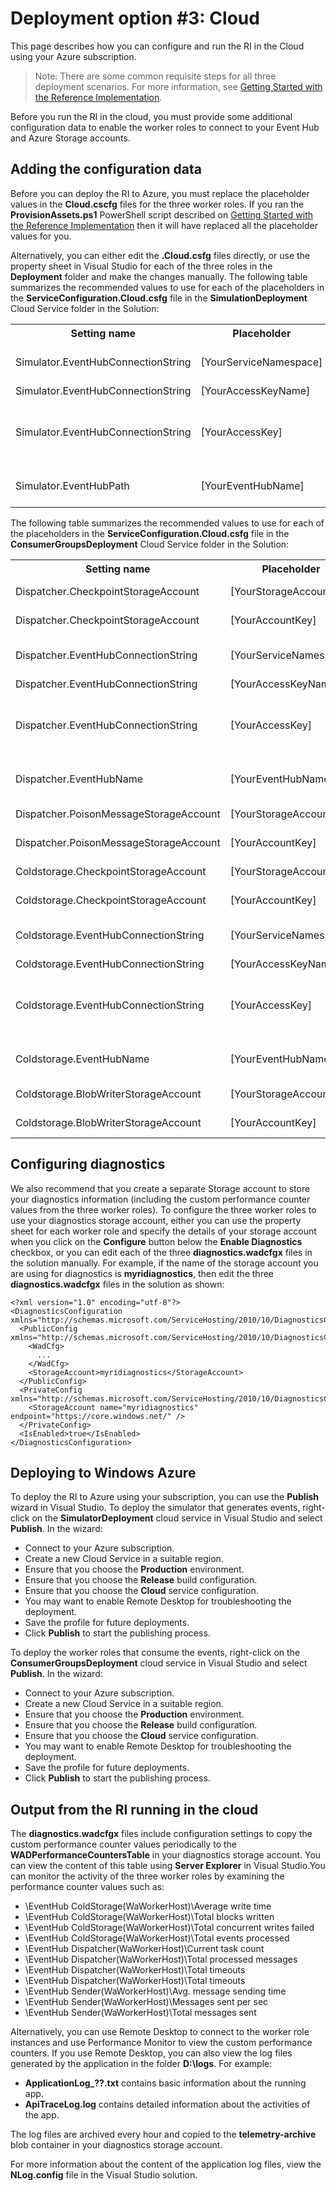 # Deployment option #3: Cloud

This page describes how you can configure and run the RI in the Cloud using your Azure subscription.

> Note: There are some common requisite steps for all three deployment scenarios. For more information, see [Getting Started with the Reference Implementation][gettingstarted].

Before you run the RI in the cloud, you must provide some additional configuration data to enable the worker roles to connect to your Event Hub and Azure Storage accounts. 

## Adding the configuration data

Before you can deploy the RI to Azure, you must replace the placeholder values in the **Cloud.cscfg** files for the three worker roles. If you ran the **ProvisionAssets.ps1** PowerShell script described on [Getting Started with the Reference Implementation][gettingstarted] then it will have replaced all the placeholder values for you.

Alternatively, you can either edit the **.Cloud.csfg** files directly, or use the property sheet in Visual Studio for each of the three roles in the **Deployment** folder and make the changes manually. The following table summarizes the recommended values to use for each of the placeholders in the **ServiceConfiguration.Cloud.csfg** file in the **SimulationDeployment** Cloud Service folder in the Solution:

<table>
<tr>
	<th>Setting name</th><th>Placeholder</th><th>Recommended value</th>
</tr>
<tr>
	<td>Simulator.EventHubConnectionString</td><td>[YourServiceNamespace]</td><td>The Service Namespace you created when you configured your Event Hub.</td>
</tr>
<tr>
	<td>Simulator.EventHubConnectionString</td><td>[YourAccessKeyName]</td><td>RootManageSharedAccessKey</td>
</tr>
<tr>
	<td>Simulator.EventHubConnectionString</td><td>[YourAccessKey]</td><td>The primary key of the Service Bus RootManageSharedAccessKey policy from your Azure Subscription.</td>
</tr>
<tr>
	<td>Simulator.EventHubPath</td><td>[YourEventHubName]</td><td>The path you created when you configured your Event Hub.</td>
</tr>
</table>

The following table summarizes the recommended values to use for each of the placeholders in the **ServiceConfiguration.Cloud.csfg** file in the **ConsumerGroupsDeployment** Cloud Service folder in the Solution:

<table>
<tr>
	<th>Setting name</th><th>Placeholder</th><th>Recommended value</th>
</tr>
<tr>
	<td>Dispatcher.CheckpointStorageAccount</td><td>[YourStorageAccount]</b></td><td>The name of the storage account you created.</td>
</tr>
<tr>
	<td>Dispatcher.CheckpointStorageAccount</td><td>[YourAccountKey]</b></td><td>The primary key of the storage account you created.</td>
</tr>
<tr>
	<td>Dispatcher.EventHubConnectionString</td><td>[YourServiceNamespace]</td><td>The Service Namespace you created when you configured your Event Hub.</td>
</tr>
<tr>
	<td>Dispatcher.EventHubConnectionString</td><td>[YourAccessKeyName]</td><td>RootManageSharedAccessKey</td>
</tr>
<tr>
	<td>Dispatcher.EventHubConnectionString</td><td>[YourAccessKey]</td><td>The primary key of the Service Bus RootManageSharedAccessKey policy from your Azure Subscription.</td>
</tr>
<tr>
	<td>Dispatcher.EventHubName</td><td>[YourEventHubName]</td><td>The path you created when you configured your Event Hub.</td>
</tr>
<tr>
	<td>Dispatcher.PoisonMessageStorageAccount</td><td>[YourStorageAccount]</b></td><td>The name of the storage account you created.</td>
</tr>
<tr>
	<td>Dispatcher.PoisonMessageStorageAccount</td><td>[YourAccountKey]</b></td><td>The primary key of the storage account you created.</td>
</tr>
<tr>
	<td>Coldstorage.CheckpointStorageAccount</td><td>[YourStorageAccount]</b></td><td>The name of the storage account you created.</td>
</tr>
<tr>
	<td>Coldstorage.CheckpointStorageAccount</td><td>[YourAccountKey]</b></td><td>The primary key of the storage account you created.</td>
</tr>
<tr>
	<td>Coldstorage.EventHubConnectionString</td><td>[YourServiceNamespace]</td><td>The Service Namespace you created when you configured your Event Hub.</td>
</tr>
<tr>
	<td>Coldstorage.EventHubConnectionString</td><td>[YourAccessKeyName]</td><td>RootManageSharedAccessKey</td>
</tr>
<tr>
	<td>Coldstorage.EventHubConnectionString</td><td>[YourAccessKey]</td><td>The primary key of the Service Bus RootManageSharedAccessKey policy from your Azure Subscription.</td>
</tr>
<tr>
	<td>Coldstorage.EventHubName</td><td>[YourEventHubName]</td><td>The path you created when you configured your Event Hub.</td>
</tr>
<tr>
	<td>Coldstorage.BlobWriterStorageAccount</td><td>[YourStorageAccount]</b></td><td>The name of the storage account you created.</td>
</tr>
<tr>
	<td>Coldstorage.BlobWriterStorageAccount</td><td>[YourAccountKey]</b></td><td>The primary key of the storage account you created.</td>
</tr>
</table>

## Configuring diagnostics

We also recommend that you create a separate Storage account to store your diagnostics information (including the custom performance counter values from the three worker roles). To configure the three worker roles to use your diagnostics storage account, either you can use the property sheet for each worker role and specify the details of your storage account when you click on the **Configure** button below the **Enable Diagnostics** checkbox, or you can edit each of the three **diagnostics.wadcfgx** files in the solution manually. For example, if the name of the storage account you are using for diagnostics is **myridiagnostics**, then edit the three **diagnostics.wadcfgx** files in the solution as shown:

    <?xml version="1.0" encoding="utf-8"?>
    <DiagnosticsConfiguration xmlns="http://schemas.microsoft.com/ServiceHosting/2010/10/DiagnosticsConfiguration">
      <PublicConfig xmlns="http://schemas.microsoft.com/ServiceHosting/2010/10/DiagnosticsConfiguration">
        <WadCfg>
          ...
        </WadCfg>
        <StorageAccount>myridiagnostics</StorageAccount>
      </PublicConfig>
      <PrivateConfig xmlns="http://schemas.microsoft.com/ServiceHosting/2010/10/DiagnosticsConfiguration">
        <StorageAccount name="myridiagnostics" endpoint="https://core.windows.net/" />
      </PrivateConfig>
      <IsEnabled>true</IsEnabled>
    </DiagnosticsConfiguration>


## Deploying to Windows Azure

To deploy the RI to Azure using your subscription, you can use the **Publish** wizard in Visual Studio. To deploy the simulator that generates events, right-click on the **SimulatorDeployment** cloud service in Visual Studio and select **Publish**. In the wizard:

- Connect to your Azure subscription.
- Create a new Cloud Service in a suitable region.
- Ensure that you choose the **Production** environment.
- Ensure that you choose the **Release** build configuration.
- Ensure that you choose the **Cloud** service configuration.
- You may want to enable Remote Desktop for troubleshooting the deployment.
- Save the profile for future deployments.
- Click **Publish** to start the publishing process.

To deploy the worker roles that consume the events, right-click on the **ConsumerGroupsDeployment** cloud service in Visual Studio and select **Publish**. In the wizard:

- Connect to your Azure subscription.
- Create a new Cloud Service in a suitable region.
- Ensure that you choose the **Production** environment.
- Ensure that you choose the **Release** build configuration.
- Ensure that you choose the **Cloud** service configuration.
- You may want to enable Remote Desktop for troubleshooting the deployment.
- Save the profile for future deployments.
- Click **Publish** to start the publishing process.

## Output from the RI running in the cloud

The **diagnostics.wadcfgx** files include configuration settings to copy the custom performance counter values periodically to the **WADPerformanceCountersTable** in your diagnostics storage account. You can view the content of this table using **Server Explorer** in Visual Studio.You can monitor the activity of the three worker roles by examining the performance counter values such as:

- \EventHub ColdStorage(WaWorkerHost)\Average write time
- \EventHub ColdStorage(WaWorkerHost)\Total blocks written
- \EventHub ColdStorage(WaWorkerHost)\Total concurrent writes failed
- \EventHub ColdStorage(WaWorkerHost)\Total events processed
- \EventHub Dispatcher(WaWorkerHost)\Current task count
- \EventHub Dispatcher(WaWorkerHost)\Total processed messages
- \EventHub Dispatcher(WaWorkerHost)\Total timeouts
- \EventHub Dispatcher(WaWorkerHost)\Total timeouts
- \EventHub Sender(WaWorkerHost)\Avg. message sending time
- \EventHub Sender(WaWorkerHost)\Messages sent per sec
- \EventHub Sender(WaWorkerHost)\Total messages sent

Alternatively, you can use Remote Desktop to connect to the worker role instances and use Performance Monitor to view the custom performance counters. If you use Remote Desktop, you can also view the log files generated by the application in the folder **D:\logs**. For example:

- **ApplicationLog_??.txt** contains basic information about the running app.
- **ApiTraceLog.log** contains detailed information about the activities of the app.

The log files are archived every hour and copied to the **telemetry-archive** blob container in your diagnostics storage account.

For more information about the content of the application log files, view the **NLog.config** file in the Visual Studio solution.


[gettingstarted]: /TBD